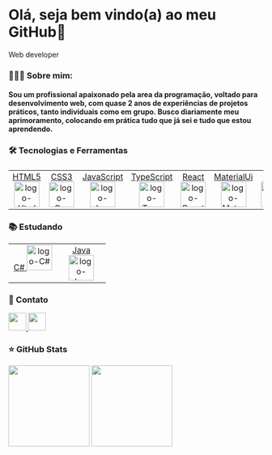 <h1>Olá, seja bem vindo(a) ao meu GitHub👋</h1>

<p>Web developer</p>

<h3>👨🏻‍💻 Sobre mim:</h3>

<h4>
<strong>
 Sou um profissional apaixonado pela area da programação, voltado para desenvolvimento web, com quase 2 anos de experiências de projetos práticos, tanto individuais como em grupo. Busco diariamente meu aprimoramento, colocando em prática tudo que já sei e tudo que estou aprendendo.
</strong>
<h4>
 
<h3>🛠 Tecnologias e Ferramentas<h3/>

<table width="320px">
  <tbody valign="top">
    <tr>
      <td width="80px" align="center">
        <a href="https://developer.mozilla.org/pt-BR/docs/Web/HTML">
          <span>HTML5</span>
          <img height="50px" alt="logo-Html" src="https://cdn.jsdelivr.net/gh/devicons/devicon/icons/html5/html5-original.svg" />
        </a>
      </td>
      <td width="80px" align="center">
        <a href="https://developer.mozilla.org/pt-BR/docs/Web/CSS">
          <span>CSS3</span>
          <img height="50px" alt="logo-Css" src="https://cdn.jsdelivr.net/gh/devicons/devicon/icons/css3/css3-original.svg" />
        </a>
      </td>
      <td width="80px" align="center">
        <a href="https://developer.mozilla.org/pt-BR/docs/Web/JavaScript">
          <span>JavaScript</span>
          <img height="50px" alt="logo-JavaScript" src="https://cdn.jsdelivr.net/gh/devicons/devicon/icons/javascript/javascript-original.svg" />
        </a>
      </td>
      <td width="80px" align="center">
        <a href="https://www.typescriptlang.org/docs/">
          <span>TypeScript</span>
          <img height="50px" alt="logo-TypeScript" src="https://cdn.jsdelivr.net/gh/devicons/devicon/icons/typescript/typescript-original.svg" />
        </a>
      </td>
      <td width="80px" align="center">
        <a href="https://pt-br.reactjs.org/docs/getting-started.html">
          <span>React</span>
          <img height="50px" alt="logo-React" src="https://cdn.jsdelivr.net/gh/devicons/devicon/icons/react/react-original.svg" />
        </a>
      </td>
      <td width="80px" align="center">
        <a href="https://mui.com/pt/material-ui/getting-started/overview/">
          <span>MaterialUi</span>
          <img height="50px" alt="logo-MaterialUi" src="https://cdn.jsdelivr.net/gh/devicons/devicon/icons/materialui/materialui-original.svg" />
        </a>
      </td>
      <td width="80px" align="center">
        <a href="https://nodejs.org/en/docs/">
          <span>Node</span>
          <img height="50px" alt="logo-Node" src="https://cdn.jsdelivr.net/gh/devicons/devicon/icons/nodejs/nodejs-original.svg" />
        </a>
      </td>
      <td width="80px" align="center">
        <a href="https://dev.mysql.com/doc/">
          <span>MySql</span>
          <img height="50px" alt="logo-MySql" src="https://cdn.jsdelivr.net/gh/devicons/devicon/icons/mysql/mysql-original.svg" target="_blank" />
        </a>
      </td>
      <td width="80px" align="center">
        <a href="https://jestjs.io/pt-BR/docs/getting-started">
          <span>Jest</span>
          <img height="45px" alt="logo-Jest" src="https://cdn.jsdelivr.net/gh/devicons/devicon/icons/jest/jest-plain.svg" />
        </a>
      </td>
      <td width="80px" align="center">
        <a href="https://sass-lang.com/documentation/">
          <span>Saas</span>
          <img height="50px" alt="logo-Saas" src="https://cdn.jsdelivr.net/gh/devicons/devicon/icons/sass/sass-original.svg" />
        </a>
      </td>
     <td width="80px" align="center">
        <a href="https://nextjs.org">
          <span>Next.js</span>
          <img height="50px" alt="logo-Next.js" src="https://cdn.jsdelivr.net/gh/devicons/devicon/icons/nextjs/nextjs-original.svg" />
        </a>
      </td> 
    </tr>
  </tbody>
</table> 


<h3>📚 Estudando</h3>

<table width="320px">
  <tbody valign="top">
    <tr>
      <td width="80px" align="center">
        <a href="https://docs.microsoft.com/pt-br/dotnet/csharp/">
          <span>C#</span>
          <img height="50px" alt="logo-C#" src="https://cdn.jsdelivr.net/gh/devicons/devicon/icons/csharp/csharp-original.svg" />
        </a>
      </td>
     <td width="80px" align="center">
        <a href="https://nextjs.org">
          <span>Java</span>
          <img height="50px" alt="logo-Java" src="https://cdn.jsdelivr.net/gh/devicons/devicon/icons/java/java-original.svg" />
        </a>
      </td> 
    </tr>
  </tbody>
</table> 


<h3>📧 Contato</h3>

<div>
  <a href="mailto:gledsonlucas111@gmail.com">
    <img height="35px" src="https://img.shields.io/badge/Gmail-D14836?style=for-the-badge&logo=gmail&logoColor=white"/>
  </a>
  <a href="https://www.linkedin.com/in/gledson-lucas-1b5873166/">
    <img height="35px" src="https://img.shields.io/badge/LinkedIn-0077B5?style=for-the-badge&logo=linkedin&logoColor=white" />
  </a>
 </div>
 
 
<div>
 
 <h3>⭐ GitHub Stats</h3>
  <div>
  <img height="160em" src="https://github-readme-stats.vercel.app/api?username=gledsonlucas111&show_icons=true&theme=radical&include_all_commits=true&count_private=true"/>
  
  <img height="160em" src="https://github-readme-stats.vercel.app/api/top-langs/?username=gledsonlucas111&layout=compact&langs_count=7&theme=radical"/>
 </div>
 
</div>
 
 ##
